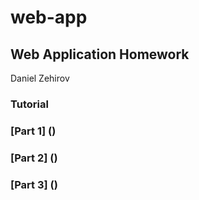 # web-app
## Web Application Homework

Daniel Zehirov

### Tutorial

### [Part 1] ()

### [Part 2] ()

### [Part 3] ()
